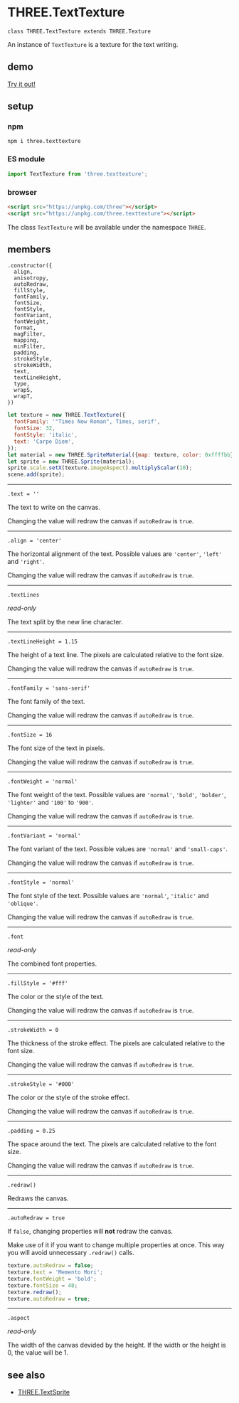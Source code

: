 # THREE.TextTexture

`class THREE.TextTexture extends THREE.Texture`

An instance of `TextTexture` is a texture for the text writing.

## demo

[Try it out!](https://seregpie.github.io/THREE.TextTexture/)

## setup

### npm

```shell
npm i three.texttexture
```

### ES module

```javascript
import TextTexture from 'three.texttexture';
```

### browser

```html
<script src="https://unpkg.com/three"></script>
<script src="https://unpkg.com/three.texttexture"></script>
```

The class `TextTexture` will be available under the namespace `THREE`.

## members

```
.constructor({
  align,
  anisotropy,
  autoRedraw,
  fillStyle,
  fontFamily,
  fontSize,
  fontStyle,
  fontVariant,
  fontWeight,
  format,
  magFilter,
  mapping,
  minFilter,
  padding,
  strokeStyle,
  strokeWidth,
  text,
  textLineHeight,
  type,
  wrapS,
  wrapT,
})
```

```javascript
let texture = new THREE.TextTexture({
  fontFamily: '"Times New Roman", Times, serif',
  fontSize: 32,
  fontStyle: 'italic',
  text: 'Carpe Diem',
});
let material = new THREE.SpriteMaterial({map: texture, color: 0xffffbb});
let sprite = new THREE.Sprite(material);
sprite.scale.setX(texture.imageAspect).multiplyScalar(10);
scene.add(sprite);
```

---

`.text = ''`

The text to write on the canvas.

Changing the value will redraw the canvas if `autoRedraw` is `true`.

---

`.align = 'center'`

The horizontal alignment of the text. Possible values are `'center'`, `'left'` and `'right'`.

Changing the value will redraw the canvas if `autoRedraw` is `true`.

---

`.textLines`

*read-only*

The text split by the new line character.

---

`.textLineHeight = 1.15`

The height of a text line. The pixels are calculated relative to the font size.

Changing the value will redraw the canvas if `autoRedraw` is `true`.

---

`.fontFamily = 'sans-serif'`

The font family of the text.

Changing the value will redraw the canvas if `autoRedraw` is `true`.

---

`.fontSize = 16`

The font size of the text in pixels.

Changing the value will redraw the canvas if `autoRedraw` is `true`.

---

`.fontWeight = 'normal'`

The font weight of the text. Possible values are `'normal'`, `'bold'`, `'bolder'`, `'lighter'` and `'100'` to `'900'`.

Changing the value will redraw the canvas if `autoRedraw` is `true`.

---

`.fontVariant = 'normal'`

The font variant of the text. Possible values are `'normal'` and `'small-caps'`.

Changing the value will redraw the canvas if `autoRedraw` is `true`.

---

`.fontStyle = 'normal'`

The font style of the text. Possible values are `'normal'`, `'italic'` and `'oblique'`.

Changing the value will redraw the canvas if `autoRedraw` is `true`.

---

`.font`

*read-only*

The combined font properties.

---

`.fillStyle = '#fff'`

The color or the style of the text.

Changing the value will redraw the canvas if `autoRedraw` is `true`.

---

`.strokeWidth = 0`

The thickness of the stroke effect. The pixels are calculated relative to the font size.

Changing the value will redraw the canvas if `autoRedraw` is `true`.

---

`.strokeStyle = '#000'`

The color or the style of the stroke effect.

Changing the value will redraw the canvas if `autoRedraw` is `true`.

---

`.padding = 0.25`

The space around the text. The pixels are calculated relative to the font size.

Changing the value will redraw the canvas if `autoRedraw` is `true`.

---

`.redraw()`

Redraws the canvas.

---

`.autoRedraw = true`

If `false`, changing properties will **not** redraw the canvas.

Make use of it if you want to change multiple properties at once. This way you will avoid unnecessary `.redraw()` calls.

```javascript
texture.autoRedraw = false;
texture.text = 'Memento Mori';
texture.fontWeight = 'bold';
texture.fontSize = 48;
texture.redraw();
texture.autoRedraw = true;
```

---

`.aspect`

*read-only*

The width of the canvas devided by the height. If the width or the height is 0, the value will be 1.

## see also

- [THREE.TextSprite](https://github.com/SeregPie/THREE.TextSprite)
